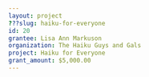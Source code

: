 ```yaml
---
layout: project 
???slug: haiku-for-everyone
id: 20
grantee: Lisa Ann Markuson
organization: The Haiku Guys and Gals
project: Haiku for Everyone
grant_amount: $5,000.00 
---
```

